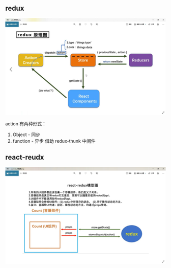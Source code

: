 ## redux

![reudx](./redux.avif)

action 有两种形式：

1. Object - 同步
2. function - 异步 借助 redux-thunk 中间件

## react-reudx

![react-reudx](./react-redux.avif)
